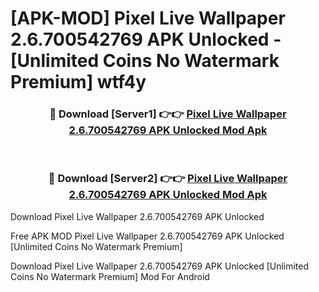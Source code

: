 # [APK-MOD] Pixel Live Wallpaper 2.6.700542769 APK Unlocked - [Unlimited Coins No Watermark Premium] wtf4y



<div align="center">
<h3>🔴 Download [Server1] 👉👉 <a href="https://momento.my/?title=Pixel_Live_Wallpaper_2.6.700542769_APK_Unlocked">Pixel Live Wallpaper 2.6.700542769 APK Unlocked Mod Apk</a></h3><br>

<h3>🔴 Download [Server2] 👉👉 <a href="https://momento.my/?title=Pixel_Live_Wallpaper_2.6.700542769_APK_Unlocked">Pixel Live Wallpaper 2.6.700542769 APK Unlocked Mod Apk</a></h3>
</div>



Download Pixel Live Wallpaper 2.6.700542769 APK Unlocked 

Free APK MOD Pixel Live Wallpaper 2.6.700542769 APK Unlocked [Unlimited Coins No Watermark Premium]

Download Pixel Live Wallpaper 2.6.700542769 APK Unlocked [Unlimited Coins No Watermark Premium] Mod For Android
